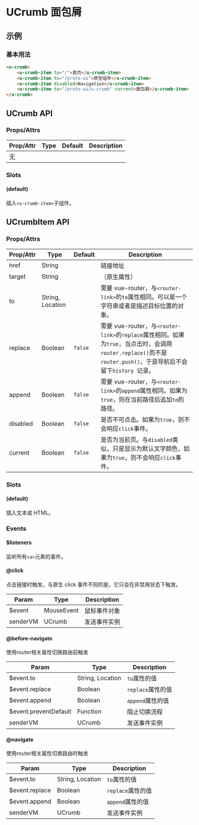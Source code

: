 # UCrumb 面包屑

<s-component-labels :labels="[
    'UI 组件', '路由链接', '块级展示',
]"></s-component-labels>

## 示例
### 基本用法

``` html
<u-crumb>
    <u-crumb-item to="/">首页</u-crumb-item>
    <u-crumb-item to="/proto-ui">原型组件</u-crumb-item>
    <u-crumb-item disabled>Navigation</u-crumb-item>
    <u-crumb-item to="/proto-ui/u-crumb" current>面包屑</u-crumb-item>
</u-crumb>
```

## UCrumb API
### Props/Attrs

| Prop/Attr | Type | Default | Description |
| --------- | ---- | ------- | ----------- |
| 无 |

### Slots

#### (default)

插入`<u-crumb-item>`子组件。

## UCrumbItem API
### Props/Attrs

| Prop/Attr | Type | Default | Description |
| --------- | ---- | ------- | ----------- |
| href | String |  | 链接地址 |
| target | String |  | （原生属性） |
| to | String, Location |  | 需要 vue-router，与`<router-link>`的`to`属性相同。可以是一个字符串或者是描述目标位置的对象。 |
| replace | Boolean | `false` | 需要 vue-router，与`<router-link>`的`replace`属性相同。如果为`true`，当点击时，会调用`router.replace()`而不是`router.push()`，于是导航后不会留下`history `记录。 |
| append | Boolean | `false` | 需要 vue-router，与`<router-link>`的`append`属性相同。如果为`true`，则在当前路径后追加`to`的路径。 |
| disabled | Boolean | `false` | 是否不可点击。如果为`true`，则不会响应`click`事件。 |
| current | Boolean | `false` | 是否为当前页。与`disabled`类似，只是显示为默认文字颜色，如果为`true`，则不会响应`click`事件。 |

### Slots

#### (default)

插入文本或 HTML。

### Events

#### $listeners

监听所有`<a>`元素的事件。

#### @click

点击链接时触发，与原生 click 事件不同的是，它只会在非禁用状态下触发。

| Param | Type | Description |
| ----- | ---- | ----------- |
| $event | MouseEvent | 鼠标事件对象 |
| senderVM | UCrumb | 发送事件实例 |

#### @before-navigate

使用router相关属性切换路由前触发

| Param | Type | Description |
| ----- | ---- | ----------- |
| $event.to | String, Location | `to`属性的值 |
| $event.replace | Boolean | `replace`属性的值 |
| $event.append | Boolean | `append`属性的值 |
| $event.preventDefault | Function | 阻止切换流程 |
| senderVM | UCrumb | 发送事件实例 |

#### @navigate

使用router相关属性切换路由时触发

| Param | Type | Description |
| ----- | ---- | ----------- |
| $event.to | String, Location | `to`属性的值 |
| $event.replace | Boolean | `replace`属性的值 |
| $event.append | Boolean | `append`属性的值 |
| senderVM | UCrumb | 发送事件实例 |
